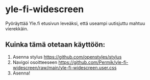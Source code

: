 # yle-fi-widescreen
Pyöräyttää Yle.fi etusivun leveäksi, että useampi uutisjuttu mahtuu vierekkäin.

## Kuinka tämä otetaan käyttöön:

1. Asenna stylus https://github.com/openstyles/stylus
2. Navigoi osoitteeseen https://github.com/Permik/yle-fi-widescreen/raw/main/yle-fi-widescreen.user.css
3. Asenna!

